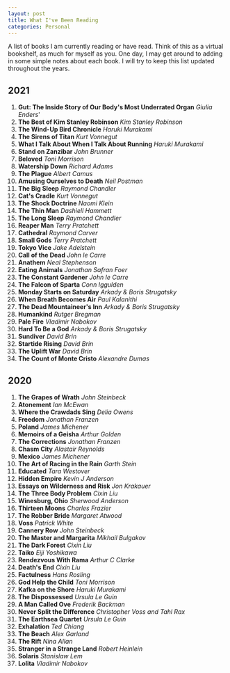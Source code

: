 ```yaml
---
layout: post
title: What I've Been Reading
categories: Personal
---
```

A list of books I am currently reading or have read. Think of this as a virtual bookshelf, as much for myself as you.  One day, I may get around to adding in some simple notes about each book.  I will try to keep this list updated throughout the years. 

## 2021

1. **Gut: The Inside Story of Our Body's Most Underrated Organ** *Giulia Enders*'
2. **The Best of Kim Stanley Robinson** *Kim Stanley Robinson*
3. **The Wind-Up Bird Chronicle** *Haruki Murakami*
4. **The Sirens of Titan** *Kurt Vonnegut*
5. **What I Talk About When I Talk About Running** *Haruki Murakami*
6. **Stand on Zanzibar** *John Brunner*
7. **Beloved** *Toni Morrison*
8. **Watership Down** *Richard Adams*
9. **The Plague** *Albert Camus*
10. **Amusing Ourselves to Death** *Neil Postman*
11. **The Big Sleep** *Raymond Chandler*
12. **Cat's Cradle** *Kurt Vonnegut*
13. **The Shock Doctrine** *Naomi Klein*
14. **The Thin Man** *Dashiell Hammett*
15. **The Long Sleep** *Raymond Chandler*
16. **Reaper Man** *Terry Pratchett*
17. **Cathedral** *Raymond Carver*
18. **Small Gods** *Terry Pratchett*
19. **Tokyo Vice** *Jake Adelstein*
20. **Call of the Dead** *John le Carre*
21. **Anathem** *Neal Stephenson*
22. **Eating Animals** *Jonathan Safran Foer*
23. **The Constant Gardener** *John le Carre*
24. **The Falcon of Sparta** *Conn Iggulden*
25. **Monday Starts on Saturday** *Arkady & Boris Strugatsky*
26. **When Breath Becomes Air** *Paul Kalanithi*
27. **The Dead Mountaineer's Inn** *Arkady & Boris Strugatsky*
28. **Humankind** *Rutger Bregman*
29. **Pale Fire** *Vladimir Nabokov*
30. **Hard To Be a God** *Arkady & Boris Strugatsky*
31. **Sundiver** *David Brin*
32. **Startide Rising** *David Brin*
33. **The Uplift War** *David Brin*
34. **The Count of Monte Cristo** *Alexandre Dumas*

## 2020

1. **The Grapes of Wrath** *John Steinbeck*
2. **Atonement** *Ian McEwan*
3. **Where the Crawdads Sing** *Delia Owens*
4. **Freedom** *Jonathan Franzen*
5. **Poland** *James Michener*
6. **Memoirs of a Geisha** *Arthur Golden*
7. **The Corrections** *Jonathan Franzen*
8. **Chasm City** *Alastair Reynolds*
9. **Mexico** *James Michener*
10. **The Art of Racing in the Rain** *Garth Stein* 
11. **Educated** *Tara Westover*
12. **Hidden Empire** *Kevin J Anderson*
13. **Essays on Wilderness and Risk** *Jon Krakauer*
14. **The Three Body Problem** *Cixin Liu*
15. **Winesburg, Ohio** *Sherwood Anderson*
16. **Thirteen Moons** *Charles Frazier*
17. **The Robber Bride** *Margaret Atwood*
18. **Voss** *Patrick White*
19. **Cannery Row** *John Steinbeck*
20. **The Master and Margarita** *Mikhail Bulgakov*
21. **The Dark Forest** *Cixin Liu*
22. **Taiko** *Eiji Yoshikawa*
23. **Rendezvous With Rama** *Arthur C Clarke*
24. **Death's End** *Cixin Liu*
25.  **Factulness** *Hans Rosling*
26. **God Help the Child** *Toni Morrison*
27. **Kafka on the Shore** *Haruki Murakami*
28. **The Dispossessed** *Ursula Le Guin*
29. **A Man Called Ove** *Frederik Backman*
30. **Never Split the Difference** *Christopher Voss and Tahl Rax*
31. **The Earthsea Quartet** *Ursula Le Guin*
32. **Exhalation** *Ted Chiang*
33. **The Beach** *Alex Garland*
34. **The Rift** *Nina Allan*
35. **Stranger in a Strange Land** *Robert Heinlein*
36. **Solaris** *Stanislaw Lem*
37. **Lolita** *Vladimir Nabokov*
